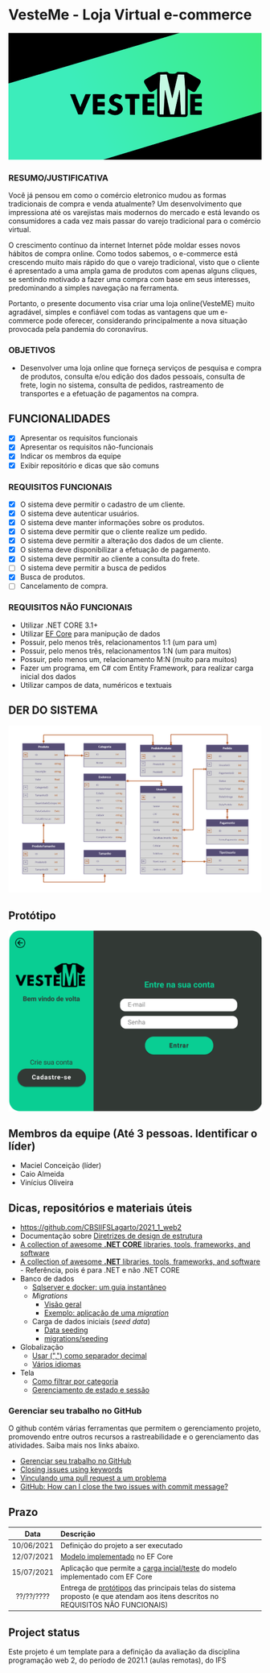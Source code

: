 
# VesteMe - Loja Virtual e-commerce

![VesteMe](assets/vesteme.png)

### RESUMO/JUSTIFICATIVA

Você já pensou em como o comércio eletronico mudou as formas tradicionais de compra e venda atualmente? Um desenvolvimento que impressiona até os varejistas mais modernos do mercado e está levando os consumidores a cada vez mais passar do varejo tradicional para o comércio virtual.

O crescimento contínuo da internet Internet pôde moldar esses novos hábitos de compra online. Como todos sabemos, o e-commerce está crescendo muito mais rápido do que o varejo tradicional, visto que o cliente é apresentado a uma ampla gama de produtos com apenas alguns cliques, se sentindo motivado a fazer uma compra com base em seus interesses, predominando a simples navegação na ferramenta. 

Portanto, o presente documento visa criar uma loja online(VesteME) muito agradável, simples e confiável com todas as vantagens que um e-commerce pode oferecer,  considerando principalmente a nova situação provocada pela pandemia do coronavírus.

### OBJETIVOS

- Desenvolver uma loja online que forneça serviços de pesquisa e compra de produtos, consulta e/ou edição dos dados pessoais, consulta de frete, login no sistema, consulta de pedidos, rastreamento de transportes e a efetuação de pagamentos na compra.

## FUNCIONALIDADES

- [x] Apresentar os requisitos funcionais
- [x] Apresentar os requisitos não-funcionais
- [x] Indicar os membros da equipe
- [x] Exibir repositório e dicas que são comuns

### REQUISITOS FUNCIONAIS

- [x] O sistema deve permitir o cadastro de um cliente.
- [x] O sistema deve autenticar usuários.
- [x] O sistema deve manter informações sobre os produtos.
- [x] O sistema deve permitir que o cliente realize um pedido.
- [x] O sistema deve permitir a alteração dos dados de um cliente.
- [x] O sistema deve disponibilizar a efetuação de pagamento.
- [x] O sistema deve permitir ao cliente a consulta do frete.
- [ ] O sistema deve permitir a busca de pedidos
- [x] Busca de produtos.
- [ ] Cancelamento de compra.

### REQUISITOS NÃO FUNCIONAIS

- Utilizar .NET CORE 3.1+
- Utilizar [EF Core](https://docs.microsoft.com/pt-br/ef/core/) para manipução de dados
- Possuir, pelo menos três, relacionamentos 1:1 (um para um)
- Possuir, pelo menos três, relacionamentos 1:N (um para muitos)
- Possuir, pelo menos um, relacionamento M:N (muito para muitos)
- Fazer um programa, em C# com Entity Framework, para realizar carga inicial dos dados
- Utilizar campos de data, numéricos e textuais


## DER DO SISTEMA

![DER](assets/DER.png)

## Protótipo

[![Protótipo](assets/Protótipo.png)](https://www.figma.com/file/Cot6xC1GD5pyiKHMVXY7WL/VesteMe-Prot%C3%B3tipo?node-id=0%3A1)

## Membros da equipe (Até 3 pessoas. Identificar o líder)

- Maciel Conceição (líder)
- Caio Almeida
- Vinícius Oliveira

## Dicas, repositórios e materiais úteis

- https://github.com/CBSIIFSLagarto/2021_1_web2
- Documentação sobre [Diretrizes de design de estrutura] 
- [A collection of awesome **.NET CORE** libraries, tools, frameworks, and software](https://github.com/thangchung/awesome-dotnet-core)
- [A collection of awesome **.NET** libraries, tools, frameworks, and software](https://github.com/quozd/awesome-dotnet) - Referência, pois é para .NET e não .NET CORE
- Banco de dados
  - [Sqlserver e docker: um guia instantâneo](sqlserver_e_docker.md)
  - *Migrations*
    - [Visão geral](https://docs.microsoft.com/pt-br/ef/core/managing-schemas/migrations/?tabs=dotnet-core-cli)
    - [Exemplo: aplicação de uma *migration*](https://docs.microsoft.com/pt-br/aspnet/core/data/ef-mvc/migrations?view=aspnetcore-3.1)
  - Carga de dados iniciais (*seed data*)
    - [Data seeding]
    - [migrations/seeding](https://www.learnentityframeworkcore.com/migrations/seeding)
- Globalização
  - [Usar (",") como separador decimal](https://github.com/dotnet/AspNetCore.Docs/issues/4076#issuecomment-326590420)
  - [Vários idiomas](https://docs.microsoft.com/pt-br/aspnet/core/fundamentals/localization?view=aspnetcore-5.0)
- Tela
  - [Como filtrar por categoria](https://docs.microsoft.com/pt-br/aspnet/core/tutorials/first-mvc-app/search?view=aspnetcore-5.0)
  - [Gerenciamento de estado e sessão](https://docs.microsoft.com/pt-br/aspnet/core/fundamentals/app-state?view=aspnetcore-5.0)

### Gerenciar seu trabalho no GitHub

O github contém várias ferramentas que permitem o gerenciamento projeto, promovendo entre outros recursos a rastreabilidade e o gerenciamento das atividades. Saiba mais nos links abaixo.

- [Gerenciar seu trabalho no GitHub](https://docs.github.com/pt/free-pro-team@latest/github/managing-your-work-on-github)
- [Closing issues using keywords](https://docs.github.com/en/enterprise/2.16/user/github/managing-your-work-on-github/closing-issues-using-keywords)
- [Vinculando uma pull request a um problema](https://docs.github.com/pt/free-pro-team@latest/github/managing-your-work-on-github/linking-a-pull-request-to-an-issue)
- [GitHub: How can I close the two issues with commit message?](https://stackoverflow.com/questions/60027222/github-how-can-i-close-the-two-issues-with-commit-message) 

## Prazo

Data | Descrição
:---:|:---
10/06/2021 | Definição do projeto a ser executado
12/07/2021 | [Modelo implementado](https://docs.microsoft.com/pt-br/ef/core/modeling/) no EF Core
15/07/2021 | Aplicação que permite a [carga incial/teste][Data seeding] do modelo implementado com EF Core
??/??/???? | Entrega de [protótipos](prototipos/prototipos.md) das principais telas do sistema proposto (e que atendam aos itens descritos no REQUISITOS NÃO FUNCIONAIS)

## Project status
Este projeto é um template para a definição da avaliação da disciplina programação web 2, do período de 2021.1 (aulas remotas), do IFS


[Diretrizes de design de estrutura]: https://docs.microsoft.com/pt-br/dotnet/standard/design-guidelines/
[Data seeding]: https://docs.microsoft.com/en-us/ef/core/modeling/data-seeding
